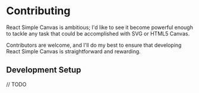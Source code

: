 # Contributing

React Simple Canvas is ambitious; I'd like to see it become powerful enough to tackle any task that could be accomplished with SVG or HTML5 Canvas.

Contributors are welcome, and I'll do my best to ensure that developing React Simple Canvas is straightforward and rewarding.

## Development Setup

// TODO
